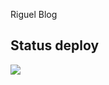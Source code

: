 Riguel Blog

## Status deploy
![](https://github.com/riguelbf/personalblog/workflows/build-and-deploy/badge.svg)
